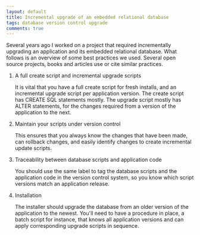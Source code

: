 ```yaml
---
layout: default
title: Incremental upgrade of an embedded relational database
tags: database version control upgrade
comments: true
---
```


Several years ago I worked on a project that required incrementally upgrading an application and its embedded relational database. What follows is an overview of some best practices we used. Several open source projects, books and articles use or cite similar practices.

1. A full create script and incremental upgrade scripts

    It is vital that you have a full create script for fresh installs, and an incremental upgrade script per application version. The create script has CREATE SQL statements mostly. The upgrade script mostly has ALTER statements, for the changes required from a version of the application to the next.

2. Maintain your scripts under version control

    This ensures that you always know the changes that have been made, can rollback changes, and easily identify changes to create incremental update scripts.

3. Traceability between database scripts and application code

    You should use the same label to tag the database scripts and the application code in the version control system, so you know which script versions match an application release.

4. Installation

    The installer should upgrade the database from an older version of the application to the newest. You'll need to have a procedure in place, a batch script for instance, that knows all application versions and can apply corresponding upgrade scripts in sequence.
